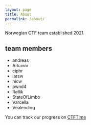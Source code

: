 ```yaml
---
layout: page
title: About
permalink: /about/
---
```


Norwegian CTF team established 2021.

## team members

* andreas
* Arkanor
* ciphr
* larsw
* nicw
* pwnd4
* Røllik
* StateOfLimbo
* Varcella
* Vealending

You can track our progress on [CTFTime](https://ctftime.org/team/144114)

